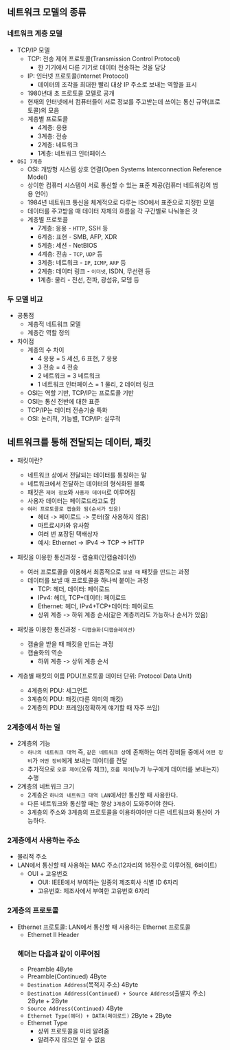 ## **네트워크 모델의 종류**

### **네트워크 계층 모델**

- TCP/IP 모델
    - TCP: 전송 제어 프로토콜(Transmission Control Protocol)
        - 한 기기에서 다른 기기로 데이터 전송하는 것을 담당
    - IP: 인터넷 프로토콜(Internet Protocol)
        - 데이터의 조각을 최대한 빨리 대상 IP 주소로 보내는 역할을 표시
    - 1980년대 초 프로토콜 모델로 공개
    - 현재의 인터넷에서 컴퓨터들이 서로 정보를 주고받는데 쓰이는 통신 규약(프로토콜)의 모음
    - 계층별 프로토콜
        - 4계층: 응용
        - 3계층: 전송
        - 2계층: 네트워크
        - 1계층: 네트워크 인터페이스
- `OSI 7계층`
    - OSI: 개방형 시스템 상호 연결(Open Systems Interconnection Reference Model)
    - 상이한 컴퓨터 시스템이 서로 통신할 수 있는 표준 제공(컴퓨터 네트워킹의 범용 언어)
    - 1984년 네트워크 통신을 체계적으로 다루는 ISO에서 표준으로 지정한 모델
    - 데이터를 주고받을 때 데이터 자체의 흐름을 각 구간별로 나눠놓은 것
    - 계층별 프로토콜
        - 7계층: 응용 - `HTTP`, SSH 등
        - 6계층: 표현 - SMB, AFP, XDR
        - 5계층: 세션 - NetBIOS
        - 4계층: 전송 - `TCP`, `UDP` 등
        - 3계층: 네트워크 - `IP`, `ICMP`, `ARP` 등
        - 2계층: 데이터 링크 - `이더넷`, ISDN, 무선랜 등
        - 1계층: 물리 - 전선, 전파, 광섬유, 모뎀 등

### 두 모델 비교
- 공통점
    - 계층적 네트워크 모델
    - 계층간 역할 정의
- 차이점
    - 계층의 수 차이
        - 4 응용 = 5 세션, 6 표현, 7 응용
        - 3 전송 = 4 전송
        - 2 네트워크 = 3 네트워크
        - 1 네트워크 인터페이스 = 1 물리, 2 데이터 링크
    - OSI는 역할 기반, TCP/IP는 프로토콜 기반
    - OSI는 통신 전반에 대한 표준
    - TCP/IP는 데이터 전송기술 특화
    - OSI: 논리적, 기능별, TCP/IP: 실무적

## **네트워크를 통해 전달되는 데이터, 패킷**

- 패킷이란?
    - 네트워크 상에서 전달되는 데이터를 통칭하는 말
    - 네트워크에서 전달하는 데이터의 형식화된 블록
    - 패킷은 `제어 정보`와 `사용자 데이터`로 이루어짐
    - 사용자 데이터는 페이로드라고도 함
    - `여러 프로토콜로 캡슐화 됨(순서가 있음)`
        - 헤더 -> 페이로드 -> 풋터(잘 사용하지 않음)
        - 마트료시카와 유사함
        - 여러 번 포장된 택배상자
        - 예시: Ethernet -> IPv4 -> TCP -> HTTP

- 패킷을 이용한 통신과정 - 캡슐화(인캡슐레이션)
  - 여러 프로토콜을 이용해서 최종적으로 `보낼 때` 패킷을 만드는 과정
  - 데이터를 보낼 때 프로토콜을 하나씩 붙이는 과정
      - TCP: 헤더, 데이터: 페이로드
      - IPv4: 헤더, TCP+데이터: 페이로드
      - Ethernet: 헤더, IPv4+TCP+데이터: 페이로드
      - 상위 계층 -> 하위 계층 순서(같은 계층끼리도 가능하나 순서가 있음)
- 패킷을 이용한 통신과정 - `디캡슐화(디캡슐레이션)`
  - 캡슐을 받을 때 패킷을 만드는 과정
  - 캡슐화의 역순
      - 하위 계층 -> 상위 계층 순서

- 계층별 패킷의 이름 PDU(프로토콜 데이터 단위: Protocol Data Unit)
    - 4계층의 PDU: 세그먼트
    - 3계층의 PDU: 패킷(다른 의미의 패킷)
    - 2계층의 PDU: 프레임(정확하게 얘기할 때 자주 쓰임)

### 2계층에서 하는 일
- 2계층의 기능
    - `하나의 네트워크 대역` 즉, `같은 네트워크 상`에 존재하는 여러 장비들 중에서 `어떤 장비`가 `어떤 장비`에게 보내는 데이터를 전달
    - 추가적으로 `오류 제어`(오류 체크), `흐름 제어`(누가 누구에게 데이터를 보내는지) 수행
- 2계층의 네트워크 크기
    - 2계층은 `하나의 네트워크 대역 LAN`에서만 통신할 때 사용한다.
    - 다른 네트워크와 통신할 때는 항상 `3계층`이 도와주어야 한다.
    - 3계층의 주소와 3계층의 프로토콜을 이용하여야만 다른 네트워크와 통신이 가능하다.

### 2계층에서 사용하는 주소
- 물리적 주소
- LAN에서 통신할 때 사용하는 MAC 주소(12자리의 16진수로 이루어짐, 6바이트)
    - OUI + 고유번호
        - OUI: IEEE에서 부여하는 일종의 제조회사 식별 ID 6자리
        - 고유번호: 제조사에서 부여한 고유번호 6자리

### 2계층의 프로토콜
- Ethernet 프로토콜: LAN에서 통신할 때 사용하는 Ethernet 프로토콜
    - Ethernet II Header
  ### 헤더는 다음과 같이 이루어짐
  - Preamble 4Byte
  - Preamble(Continued) 4Byte
  - `Destination Address`(목적지 주소) 4Byte
  - `Destination Address(Continued) + Source Address`(출발지 주소) 2Byte + 2Byte
  - `Source Address(Continued)` 4Byte
  - `Ethernet Type(헤더) + DATA(페이로드)` 2Byte + 2Byte
  - Ethernet Type
      - 상위 프로토콜을 미리 알려줌
      - 알려주지 않으면 알 수 없음
